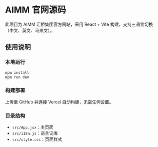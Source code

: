 # AIMM 官网源码

此项目为 AIMM 汇桥集团官方网站，采用 React + Vite 构建，支持三语言切换（中文、英文、马来文）。

## 使用说明

### 本地运行

```bash
npm install
npm run dev
```

### 构建部署

上传至 GitHub 并连接 Vercel 自动构建，无需任何设置。

### 目录结构

- `src/App.jsx`：主页面
- `src/i18n.js`：语言词库
- `src/style.css`：页面样式
